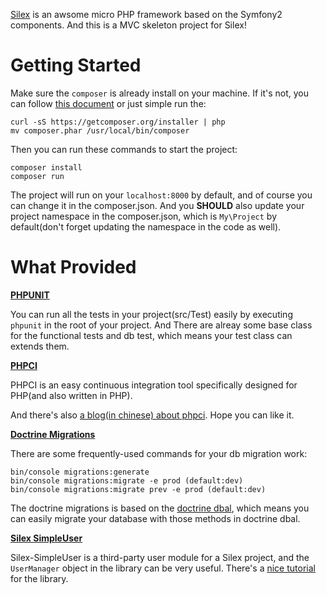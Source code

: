
[Silex](http://silex.sensiolabs.org/documentation) is an awsome micro PHP framework based on the Symfony2 components. And this is a MVC skeleton project for Silex!


# Getting Started

Make sure the `composer` is already install on your machine. If it's not, you can follow [this document](https://getcomposer.org/doc/00-intro.md) or just simple run the:

    curl -sS https://getcomposer.org/installer | php
    mv composer.phar /usr/local/bin/composer


Then you can run these commands to start the project:

    composer install
    composer run

The project will run on your `localhost:8000` by default, and of course you can change it in the composer.json. And you **SHOULD** also update your project namespace in the composer.json, which is `My\Project` by default(don't forget updating the namespace in the code as well).


# What Provided

**[PHPUNIT](https://phpunit.de)**

You can run all the tests in your project(src/Test) easily by executing `phpunit` in the root of your project. And There are alreay some base class for the functional tests and db test, which means your test class can extends them.


**[PHPCI](https://www.phptesting.org)**

PHPCI is an easy continuous integration tool specifically designed for PHP(and also written in PHP).

And there's also [a blog(in chinese) about phpci](http://blog.chxj.name/php-continuous-integration-phpci/). Hope you can like it.
    

**[Doctrine Migrations](http://docs.doctrine-project.org/projects/doctrine-migrations/en/latest/reference/introduction.html)**

There are some frequently-used commands for your db migration work:

    bin/console migrations:generate
    bin/console migrations:migrate -e prod (default:dev)
    bin/console migrations:migrate prev -e prod (default:dev)
    
The doctrine migrations is based on the [doctrine dbal](http://docs.doctrine-project.org/projects/doctrine-dbal/en/latest/reference/schema-representation.html), which means you can easily migrate your database with those methods in doctrine dbal.


**[Silex SimpleUser](https://github.com/jasongrimes/silex-simpleuser)**

Silex-SimpleUser is a third-party user module for a Silex project, and the `UserManager` object in the library can be very useful. There's a [nice tutorial](http://www.jasongrimes.org/2014/09/simple-user-management-in-silex/) for the library.

